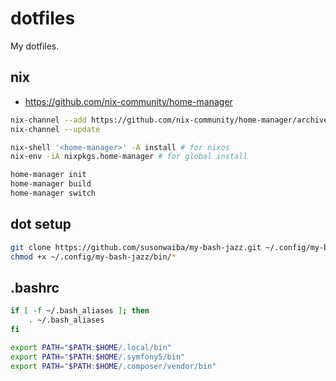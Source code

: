# dotfiles

My dotfiles.

## nix

- https://github.com/nix-community/home-manager

```bash
nix-channel --add https://github.com/nix-community/home-manager/archive/master.tar.gz home-manager
nix-channel --update

nix-shell '<home-manager>' -A install # for nixos
nix-env -iA nixpkgs.home-manager # for global install

home-manager init
home-manager build
home-manager switch
```

## dot setup

```bash
git clone https://github.com/susonwaiba/my-bash-jazz.git ~/.config/my-bash-jazz
chmod +x ~/.config/my-bash-jazz/bin/*
```

## .bashrc

```bash
if [ -f ~/.bash_aliases ]; then
    . ~/.bash_aliases
fi

export PATH="$PATH:$HOME/.local/bin"
export PATH="$PATH:$HOME/.symfony5/bin"
export PATH="$PATH:$HOME/.composer/vendor/bin"
```
